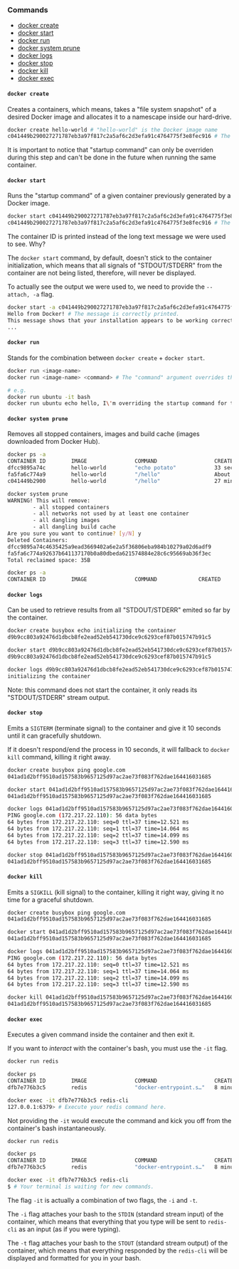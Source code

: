 ### Commands

- [docker create](#docker-create)
- [docker start](#docker-start)
- [docker run](#docker-run)
- [docker system prune](#docker-system-prune)
- [docker logs](#docker-logs)
- [docker stop](#docker-stop)
- [docker kill](#docker-kill)
- [docker exec](#docker-exec)

#### `docker create`

Creates a containers, which means, takes a "file system snapshot" of a desired Docker image and allocates it to a namescape inside our hard-drive.

```sh
docker create hello-world # "hello-world" is the Docker image name
c041449b290027271787eb3a97f817c2a5af6c2d3efa91c4764775f3e8fec916 # The ID of the container is printed.
```

It is important to notice that "startup command" can only be overriden during this step and can't be done in the future when running the same container.

#### `docker start`

Runs the "startup command" of a given container previously generated by a Docker image.

```sh
docker start c041449b290027271787eb3a97f817c2a5af6c2d3efa91c4764775f3e8fec916 # This serial number refers to the previously created container ID.
c041449b290027271787eb3a97f817c2a5af6c2d3efa91c4764775f3e8fec916 # The container ID is printe as well.
```

The container ID is printed instead of the long text message we were used to see. Why?

The `docker start` command, by default, doesn't stick to the container initialization, which means that all signals of "STDOUT/STDERR" from the container are not being listed, therefore, will never be displayed.

To actually see the output we were used to, we need to provide the `--attach, -a` flag.

```sh
docker start -a c041449b290027271787eb3a97f817c2a5af6c2d3efa91c4764775f3e8fec916
Hello from Docker! # The message is correctly printed.
This message shows that your installation appears to be working correctly.
...
```

#### `docker run`

Stands for the combination between `docker create` + `docker start`.

```sh
docker run <image-name>
docker run <image-name> <command> # The "command" argument overrides the "run command" specified by the given docker image

# e.g.
docker run ubuntu -it bash
docker run ubuntu echo hello, I\'m overriding the startup command for this container
```

#### `docker system prune`

Removes all stopped containers, images and build cache (images downloaded from Docker Hub).

```sh
docker ps -a
CONTAINER ID        IMAGE               COMMAND                  CREATED              STATUS                           PORTS               NAMES
dfcc9895a74c        hello-world         "echo potato"            33 seconds ago       Created                                              goofy_knuth
fa5fa6c774a9        hello-world         "/hello"                 About a minute ago   Exited (0) 52 seconds ago                            nifty_poitras
c041449b2900        hello-world         "/hello"                 27 minutes ago       Exited (0) 21 minutes ago                            pensive_montalcini

docker system prune
WARNING! This will remove:
        - all stopped containers
        - all networks not used by at least one container
        - all dangling images
        - all dangling build cache
Are you sure you want to continue? [y/N] y
Deleted Containers:
dfcc9895a74c4635425a9ead3669402a6e2a5f36806eba984b10279a02d6adf9
fa5fa6c774a92637b641137170b0a80dbeda621574884e28c6c95669ab36f3ec
Total reclaimed space: 35B

docker ps -a
CONTAINER ID        IMAGE               COMMAND             CREATED             STATUS              PORTS               NAMES
```

#### `docker logs`

Can be used to retrieve results from all "STDOUT/STDERR" emited so far by the container.

```sh
docker create busybox echo initializing the container
d9b9cc803a92476d1dbcb8fe2ead52eb541730dce9c6293cef87b015747b91c5

docker start d9b9cc803a92476d1dbcb8fe2ead52eb541730dce9c6293cef87b015747b91c5
d9b9cc803a92476d1dbcb8fe2ead52eb541730dce9c6293cef87b015747b91c5

docker logs d9b9cc803a92476d1dbcb8fe2ead52eb541730dce9c6293cef87b015747b91c5
initializing the container
```

Note: this command does not start the container, it only reads its "STDOUT/STDERR" stream output.

#### `docker stop`

Emits a `SIGTERM` (terminate signal) to the container and give it 10 seconds until it can gracefully shutdown.

If it doesn't respond/end the process in 10 seconds, it will fallback to `docker kill` command, killing it right away.

```sh
docker create busybox ping google.com
041ad1d2bff9510ad157583b9657125d97ac2ae73f083f762dae164416031685

docker start 041ad1d2bff9510ad157583b9657125d97ac2ae73f083f762dae164416031685
041ad1d2bff9510ad157583b9657125d97ac2ae73f083f762dae164416031685

docker logs 041ad1d2bff9510ad157583b9657125d97ac2ae73f083f762dae164416031685
PING google.com (172.217.22.110): 56 data bytes
64 bytes from 172.217.22.110: seq=0 ttl=37 time=12.521 ms
64 bytes from 172.217.22.110: seq=1 ttl=37 time=14.064 ms
64 bytes from 172.217.22.110: seq=2 ttl=37 time=14.099 ms
64 bytes from 172.217.22.110: seq=3 ttl=37 time=12.590 ms

docker stop 041ad1d2bff9510ad157583b9657125d97ac2ae73f083f762dae164416031685 # Will hang the execution for 10 seconds...
041ad1d2bff9510ad157583b9657125d97ac2ae73f083f762dae164416031685
```

#### `docker kill`

Emits a `SIGKILL` (kill signal) to the container, killing it right way, giving it no time for a graceful shutdown.

```sh
docker create busybox ping google.com
041ad1d2bff9510ad157583b9657125d97ac2ae73f083f762dae164416031685

docker start 041ad1d2bff9510ad157583b9657125d97ac2ae73f083f762dae164416031685
041ad1d2bff9510ad157583b9657125d97ac2ae73f083f762dae164416031685

docker logs 041ad1d2bff9510ad157583b9657125d97ac2ae73f083f762dae164416031685
PING google.com (172.217.22.110): 56 data bytes
64 bytes from 172.217.22.110: seq=0 ttl=37 time=12.521 ms
64 bytes from 172.217.22.110: seq=1 ttl=37 time=14.064 ms
64 bytes from 172.217.22.110: seq=2 ttl=37 time=14.099 ms
64 bytes from 172.217.22.110: seq=3 ttl=37 time=12.590 ms

docker kill 041ad1d2bff9510ad157583b9657125d97ac2ae73f083f762dae164416031685 # Will kill it right away
041ad1d2bff9510ad157583b9657125d97ac2ae73f083f762dae164416031685
```

#### `docker exec`

Executes a given command inside the container and then exit it.

If you want to _interact_ with the container's bash, you must use the `-it` flag.

```sh
docker run redis

docker ps
CONTAINER ID        IMAGE               COMMAND                  CREATED             STATUS              PORTS               NAMES
dfb7e776b3c5        redis               "docker-entrypoint.s…"   8 minutes ago       Up 8 minutes        6379/tcp            loving_hamilton

docker exec -it dfb7e776b3c5 redis-cli
127.0.0.1:6379> # Execute your redis command here.
```

Not providing the `-it` would execute the command and kick you off from the container's bash instantaneously.

```sh
docker run redis

docker ps
CONTAINER ID        IMAGE               COMMAND                  CREATED             STATUS              PORTS               NAMES
dfb7e776b3c5        redis               "docker-entrypoint.s…"   8 minutes ago       Up 8 minutes        6379/tcp            loving_hamilton

docker exec -it dfb7e776b3c5 redis-cli
$ # Your terminal is waiting for new commands.
```

The flag `-it` is actually a combination of two flags, the `-i` and `-t`.

The `-i` flag attaches your bash to the `STDIN` (standard stream input) of the container, which means that everything that you type will be sent to `redis-cli` as an input (as if you were typing).

The `-t` flag attaches your bash to the `STOUT` (standard stream output) of the container, which means that everything responded by the `redis-cli` will be displayed and formatted for you in your bash.
